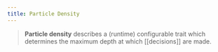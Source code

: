 ```yaml
---
title: Particle Density
---
```

> **Particle density** describes a (runtime) configurable trait which determines the maximum depth at which [[decisions]] are made.
